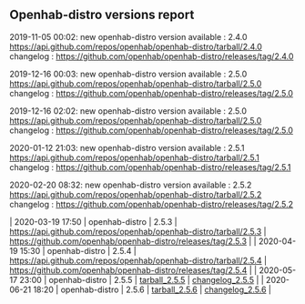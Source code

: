 ## Openhab-distro versions report

2019-11-05 00:02: new openhab-distro version available : 2.4.0 https://api.github.com/repos/openhab/openhab-distro/tarball/2.4.0 changelog : https://github.com/openhab/openhab-distro/releases/tag/2.4.0

2019-12-16 00:03: new openhab-distro version available : 2.5.0 https://api.github.com/repos/openhab/openhab-distro/tarball/2.5.0 changelog : https://github.com/openhab/openhab-distro/releases/tag/2.5.0

2019-12-16 02:02: new openhab-distro version available : 2.5.0 https://api.github.com/repos/openhab/openhab-distro/tarball/2.5.0 changelog : https://github.com/openhab/openhab-distro/releases/tag/2.5.0

2020-01-12 21:03: new openhab-distro version available : 2.5.1 https://api.github.com/repos/openhab/openhab-distro/tarball/2.5.1 changelog : https://github.com/openhab/openhab-distro/releases/tag/2.5.1

2020-02-20 08:32: new openhab-distro version available : 2.5.2 https://api.github.com/repos/openhab/openhab-distro/tarball/2.5.2 changelog : https://github.com/openhab/openhab-distro/releases/tag/2.5.2

| 2020-03-19 17:50 | openhab-distro | 2.5.3 | https://api.github.com/repos/openhab/openhab-distro/tarball/2.5.3 | https://github.com/openhab/openhab-distro/releases/tag/2.5.3 |
| 2020-04-19 15:30 | openhab-distro | 2.5.4 | https://api.github.com/repos/openhab/openhab-distro/tarball/2.5.4 | https://github.com/openhab/openhab-distro/releases/tag/2.5.4 |
| 2020-05-17 23:00 | openhab-distro | 2.5.5 | [tarball_2.5.5](https://api.github.com/repos/openhab/openhab-distro/tarball/2.5.5) | [changelog_2.5.5](https://github.com/openhab/openhab-distro/releases/tag/2.5.5) |
| 2020-06-21 18:20 | openhab-distro | 2.5.6 | [tarball_2.5.6](https://api.github.com/repos/openhab/openhab-distro/tarball/2.5.6) | [changelog_2.5.6](https://github.com/openhab/openhab-distro/releases/tag/2.5.6) |
